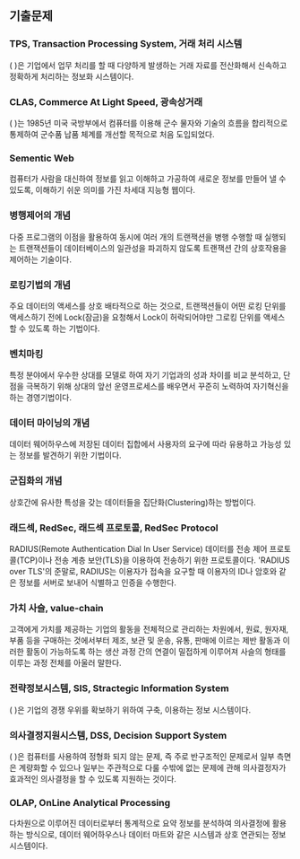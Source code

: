 ## 기출문제

### TPS, Transaction Processing System, 거래 처리 시스템
( )은 기업에서 업무 처리를 할 때 다양하게 발생하는 거래 자료를 전산화해서 신속하고 정확하게 처리하는 정보화 시스템이다.

### CLAS, Commerce At Light Speed, 광속상거래
( )는 1985년 미국 국방부에서 컴퓨터를 이용해 군수 물자와 기술의 흐름을 합리적으로 통제하여 군수품 납품 체계를 개선할 목적으로 처음 도입되었다.

### Sementic Web
컴퓨터가 사람을 대신하여 정보를 읽고 이해하고 가공하여 새로운 정보를 만들어 낼 수 있도록, 이해하기 쉬운 의미를 가진 차세대 지능형 웹이다.

### 병행제어의 개념
다중 프로그램의 이점을 활용하여 동시에 여러 개의 트랜잭션을 병행 수행할 때 실행되는 트랜잭션들이 데이터베이스의 일관성을 파괴하지 않도록 트랜잭션 간의 상호작용을 제어하는 기술이다.

### 로킹기법의 개념
주요 데이터의 액세스를 상호 배타적으로 하는 것으로, 트랜잭션들이 어떤 로킹 단위를 액세스하기 전에 Lock(잠금)을 요청해서 Lock이 허락되어야만 그로킹 단위를 액세스할 수 있도록 하는 기법이다.

### 벤치마킹
특정 분야에서 우수한 상대를 모델로 하여 자기 기업과의 성과 차이를 비교 분석하고, 단점을 극복하기 위해 상대의 앞선 운영프로세스를 배우면서 꾸준히 노력하여 자기혁신을 하는 경영기법이다.

### 데이터 마이닝의 개념
데이터 웨어하우스에 저장된 데이터 집합에서 사용자의 요구에 따라 유용하고 가능성 있는 정보를 발견하기 위한 기법이다.

### 군집화의 개념
상호간에 유사한 특성을 갖는 데이터들을 집단화(Clustering)하는 방법이다.

### 래드섹, RedSec, 래드섹 프로토콜, RedSec Protocol
RADIUS(Remote Authentication Dial In User Service) 데이터를 전송 제어 프로토콜(TCP)이나 전송 계층 보안(TLS)을 이용하여 전송하기 위한 프로토콜이다. 'RADIUS over TLS'의 준말로, RADIUS는 이용자가 접속을 요구할 때 이용자의 ID나 암호와 같은 정보를 서버로 보내어 식별하고 인증을 수행한다.

### 가치 사슬, value-chain
고객에게 가치를 제공하는 기업의 활동을 전체적으로 관리하는 차원에서, 원료, 원자재, 부품 등을 구매하는 것에서부터 제조, 보관 및 운송, 유통, 판매에 이르는 제반 활동과 이러한 활동이 가능하도록 하는 생산 과정 간의 연결이 밀접하게 이루어져 사슬의 형태를 이루는 과정 전체를 아울러 말한다.

### 전략정보시스템, SIS, Stractegic Information System
( )은 기업의 경쟁 우위를 확보하기 위하여 구축, 이용하는 정보 시스템이다.

### 의사결정지원시스템, DSS, Decision Support System
( )은 컴퓨터를 사용하여 정형화 되지 않는 문제, 즉 주로 반구조적인 문제로서 일부 측면은 계량화할 수 있으나 일부는 주관적으로 다룰 수밖에 없는 문제에 관해 의사결정자가 효과적인 의사결정을 할 수 있도록 지원하는 것이다.

### OLAP, OnLine Analytical Processing
다차원으로 이루어진 데이터로부터 통계적으로 요약 정보를 분석하여 의사결정에 활용하는 방식으로, 데이터 웨어하우스나 데이터 마트와 같은 시스템과 상호 연관되는 정보 시스템이다.

